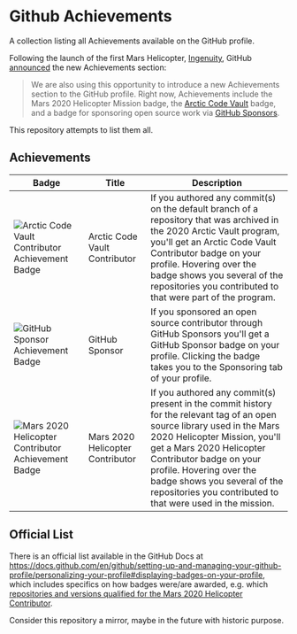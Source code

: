 # Github Achievements

A collection listing all Achievements available on the GitHub profile.

Following the launch of the first Mars Helicopter, [Ingenuity](https://en.wikipedia.org/wiki/Ingenuity_(helicopter)), GitHub [announced](https://github.blog/2021-04-19-open-source-goes-to-mars/) the new Achievements section:

> We are also using this opportunity to introduce a new Achievements section to the GitHub profile. Right now, Achievements include the Mars 2020 Helicopter Mission badge, the [Arctic Code Vault](https://archiveprogram.github.com/arctic-vault/) badge, and a badge for sponsoring open source work via [GitHub Sponsors](https://github.com/sponsors).

This repository attempts to list them all.

## Achievements

Badge | Title | Description
------------ | ------------- | -------------
![Arctic Code Vault Contributor Achievement Badge]() |Arctic Code Vault Contributor | If you authored any commit(s) on the default branch of a repository that was archived in the 2020 Arctic Vault program, you'll get an Arctic Code Vault Contributor badge on your profile. Hovering over the badge shows you several of the repositories you contributed to that were part of the program.
![GitHub Sponsor Achievement Badge]() |GitHub Sponsor | If you sponsored an open source contributor through GitHub Sponsors you'll get a GitHub Sponsor badge on your profile. Clicking the badge takes you to the Sponsoring tab of your profile.
![Mars 2020 Helicopter Contributor Achievement Badge]() |Mars 2020 Helicopter Contributor | If you authored any commit(s) present in the commit history for the relevant tag of an open source library used in the Mars 2020 Helicopter Mission, you'll get a Mars 2020 Helicopter Contributor badge on your profile. Hovering over the badge shows you several of the repositories you contributed to that were used in the mission.

## Official List

There is an official list available in the GitHub Docs at  
<https://docs.github.com/en/github/setting-up-and-managing-your-github-profile/personalizing-your-profile#displaying-badges-on-your-profile>,  
which includes specifics on how badges were/are awarded, e.g. which [repositories and versions qualified for the Mars 2020 Helicopter Contributor](https://docs.github.com/en/github/setting-up-and-managing-your-github-profile/personalizing-your-profile#list-of-qualifying-repositories-for-mars-2020-helicopter-contributor-badge).

Consider this repository a mirror, maybe in the future with historic purpose.
